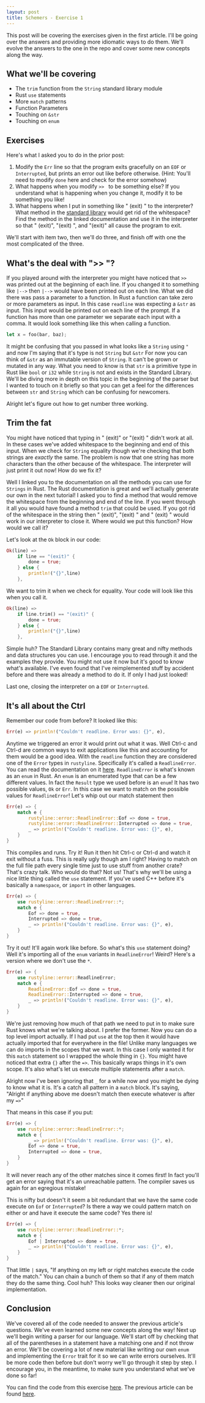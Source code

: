 ```yaml
---
layout: post
title: Schemers - Exercise 1
---
```


This post will be covering the exercises given in the first article.
I'll be going over the answers and providing more idiomatic ways to do
them. We'll evolve the answers to the one in the repo and cover some new
concepts along the way.

## What we'll be covering
- The `trim` function from the `String` standard library module
- Rust `use` statements
- More `match` patterns
- Function Parameters
- Touching on `&str`
- Touching on `enum`

## Exercises
Here's what I asked you to do in the prior post:

1. Modify the `Err` line so that the program exits gracefully on an
   `EOF` or `Interrupted`, but prints an error out like before otherwise.
   (Hint: You'll need to modify `done` here and check for the error
   somehow)
2. What happens when you modify `>> ` to be something else? If you
   understand what is happening when you change it, modify it to be
   something you like!
3. What happens when I put in something like "      (exit)      " to the
   interpreter? What method in the [standard
   library](https://doc.rust-lang.org/std/string/struct.String.html) would get rid of
   the whitespace? Find the method in the linked documentation and use it
   in the interpreter so that "    (exit)", "(exit)    ", and "(exit)"
   all cause the program to exit.

We'll start with item two, then we'll do three, and finish off with one
the most complicated of the three.

## What's the deal with ">> "?
If you played around with the interpreter you might have noticed that
`>> ` was printed out at the beginning of each line. If you changed it
to something like `|-->` then `|-->` would have been printed out on each
line. What we did there was pass a parameter to a function. In Rust
a function can take zero or more parameters as input. In this case
`readline` was expecting a `&str` as input. This input would be printed
out on each line of the prompt. If a function has more than one
parameter we separate each input with a comma. It would look something
like this when calling a function.

```rust
let x = foo(bar, baz);
```

It might be confusing that you passed in what looks like a `String`
using `"` and now I'm saying that it's type is not `String` but `&str`
For now you can think of `&str` as an immutable version of `String`.
It can't be grown or mutated in any way. What you need to know is that `str` is a
primitive type in Rust like `bool` or `i32` while `String` is not and
exists in the Standard Library. We'll be diving more in depth on this
topic in the beginning of the parser but I wanted to touch on it
briefly so that you can get a feel for the differences between `str`
and `String` which can be confusing for newcomers.

Alright let's figure out how to get number three working.

## Trim the fat
You might have noticed that typing in " (exit)" or "(exit) " didn't work
at all. In these cases we've added whitespace to the beginning and end
of this input. When we check for `String` equality though we're checking
that both strings are *exactly* the same. The problem is now that one
string has more characters than the other because of the whitespace. The
interpreter will just print it out now! How do we fix it?

Well I linked you to the documentation on all the methods you can use
for `Strings` in Rust. The Rust documentation is great and we'll
actually generate our own in the next tutorial! I asked you to find
a method that would remove the whitespace from the beginning and end of
the line. If you went through it all you would have found a method
`trim` that could be used. If you got rid of the whitespace in the
string then " (exit)", "(exit) " and " (exit) " would work in our
interpreter to close it. Where would we put this function? How would we
call it?

Let's look at the `Ok` block in our code:

```rust
Ok(line) =>
    if line == "(exit)" {
        done = true;
    } else {
        println!("{}",line)
    },
```

We want to trim it when we check for equality. Your code will look like
this when you call it.

```rust
Ok(line) =>
    if line.trim() == "(exit)" {
        done = true;
    } else {
        println!("{}",line)
    },
```

Simple huh? The Standard Library contains many great and nifty methods
and data structures you can use. I encourage you to read through it and
the examples they provide. You might not use it now but it's good to
know what's available. I've even found that I've reimplemented stuff by
accident before and there was already a method to do it. If only I had
just looked!

Last one, closing the interpreter on a `EOF` or `Interrupted`.

## It's all about the Ctrl
Remember our code from before? It looked like this:

```rust
Err(e) => println!("Couldn't readline. Error was: {}", e),
```

Anytime we triggered an error it would print out what it was. Well
Ctrl-c and Ctrl-d are common ways to exit applications like this and
accounting for them would be a good idea. With the `readline` function
they are considered one of the `Error` types in `rustyline`.
Specifically it's called a `ReadlineError`. You can read the
documentation on it
[here](https://kkawakam.github.io/rustyline/rustyline/error/enum.ReadlineError.html). `ReadlineError` is what's known as an
`enum` in Rust. An `enum` is an enumerated type that can be a few
different values. In fact the `Result` type we used before is an `enum`!
It has two possible values, `Ok` or `Err`. In this case we want to match
on the possible values for `ReadlineError`! Let's whip out our match
statement then

```rust
Err(e) => {
    match e {
        rustyline::error::ReadlineError::Eof => done = true,
        rustyline::error::ReadlineError::Interrupted => done = true,
        _ => println!("Couldn't readline. Error was: {}", e),
    }
}
```
This compiles and runs. Try it! Run it then hit Ctrl-c or Ctrl-d and watch
it exit without a fuss. This is really ugly though am I right? Having to
match on the full file path every single time just to use stuff from
another crate? That's crazy talk. Who would do that? Not us! That's why
we'll be using a nice little thing called the `use` statement. If you've
used C++ before it's basically a `namespace`, or `import` in other
languages.

```rust
Err(e) => {
    use rustyline::error::ReadlineError::*;
    match e {
        Eof => done = true,
        Interrupted => done = true,
        _ => println!("Couldn't readline. Error was: {}", e),
    }
}
```

Try it out! It'll again work like before. So what's this `use` statement
doing? Well it's importing all of the `enum` variants in
`ReadlineError`! Weird? Here's a version where we don't use the `*`.

```rust
Err(e) => {
    use rustyline::error::ReadlineError;
    match e {
        ReadlineError::Eof => done = true,
        ReadlineError::Interrupted => done = true,
        _ => println!("Couldn't readline. Error was: {}", e),
    }
}
```

We're just removing how much of that path we need to put in to make sure
Rust knows what we're talking about. I prefer the former. Now you can do
a top level import actually. If I had put `use` at the top then it would
have actually imported that for everywhere in the file! Unlike many
languages we can do imports in the scopes that we want. In this case
I only wanted it for this `match` statement so I wrapped the whole thing
in `{}`. You might have noticed that extra `{}` after the `=>`. This
basically wraps things in it's own scope. It's also what's let us
execute multiple statements after a `match`.

Alright now I've been ignoring that `_` for a while now and you might be
dying to know what it is. It's a catch all pattern in a `match` block.
It's saying, "Alright if anything above me doesn't match then execute
whatever is after my `=>`"

That means in this case if you put:

```rust
Err(e) => {
    use rustyline::error::ReadlineError::*;
    match e {
        _ => println!("Couldn't readline. Error was: {}", e),
        Eof => done = true,
        Interrupted => done = true,
    }
}
```

It will never reach any of the other matches since it comes first! In
fact you'll get an error saying that it's an unreachable pattern. The
compiler saves us again for an egregious mistake!

This is nifty but doesn't it seem a bit redundant that we have the same
code execute on `Eof` or `Interrupted`? Is there a way we could pattern
match on either or and have it execute the same code? Yes there is!

```rust
Err(e) => {
    use rustyline::error::ReadlineError::*;
    match e {
        Eof | Interrupted => done = true,
        _ => println!("Couldn't readline. Error was: {}", e),
    }
}
```

That little `|` says, "If anything on my left or right matches execute
the code of the match." You can chain a bunch of them so that if any of
them match they do the same thing. Cool huh? This looks way cleaner then
our original implementation.

## Conclusion
We've covered all of the code needed to answer the previous article's
questions. We've even learned some new concepts along the way! Next up
we'll begin writing a parser for our language. We'll start off by
checking that all of the parentheses in a statement have a matching one
and if not throw an error. We'll be covering a lot of new material like
writing our own `enum` and implementing the `Error` trait for it so we
can write errors ourselves. It'll be more code then before but don't
worry we'll go through it step by step. I encourage you, in the
meantime, to make sure you understand what we've done so far!

You can find the code from this exercise [here](https://github.com/mgattozzi/schemers/tree/Exercise_1).
The previous article can be found [here](https://mgattozzi.github.io/2016/11/08/scheme-input.html).

